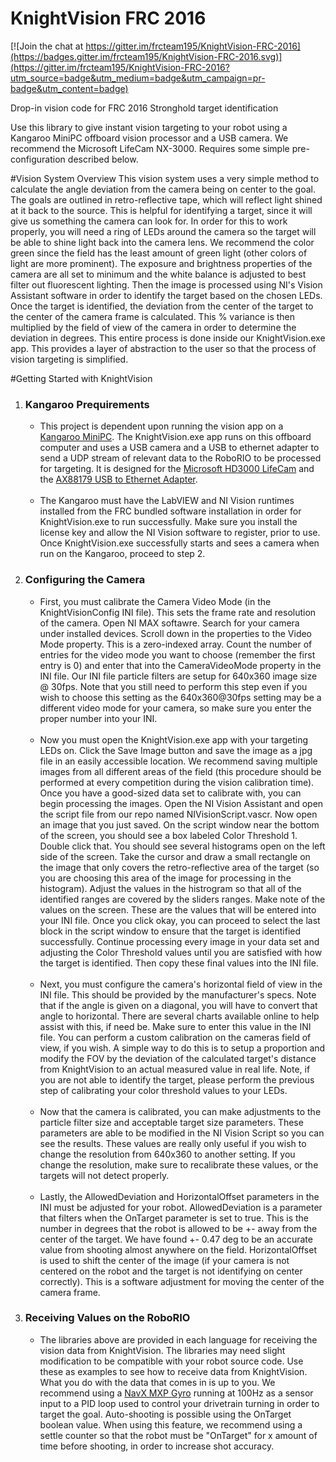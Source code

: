 # KnightVision FRC 2016

[![Join the chat at https://gitter.im/frcteam195/KnightVision-FRC-2016](https://badges.gitter.im/frcteam195/KnightVision-FRC-2016.svg)](https://gitter.im/frcteam195/KnightVision-FRC-2016?utm_source=badge&utm_medium=badge&utm_campaign=pr-badge&utm_content=badge)

Drop-in vision code for FRC 2016 Stronghold target identification

Use this library to give instant vision targeting to your robot using a Kangaroo MiniPC offboard vision processor and a USB camera. We recommend the Microsoft LifeCam NX-3000. Requires some simple pre-configuration described below.

#Vision System Overview
This vision system uses a very simple method to calculate the angle deviation from the camera being on center to the goal. The goals are outlined in retro-reflective tape, which will reflect light shined at it back to the source. This is helpful for identifying a target, since it will give us something the camera can look for. In order for this to work properly, you will need a ring of LEDs around the camera so the target will be able to shine light back into the camera lens. We recommend the color green since the field has the least amount of green light (other colors of light are more prominent). The exposure and brightness properties of the camera are all set to minimum and the white balance is adjusted to best filter out fluorescent lighting. Then the image is processed using NI's Vision Assistant software in order to identify the target based on the chosen LEDs. Once the target is identified, the deviation from the center of the target to the center of the camera frame is calculated. This % variance is then multiplied by the field of view of the camera in order to determine the deviation in degrees. This entire process is done inside our KnightVision.exe app. This provides a layer of abstraction to the user so that the process of vision targeting is simplified.

#Getting Started with KnightVision

<ol>
<li>
<h3>Kangaroo Prequirements</h3>
<p><ul>
<li>This project is dependent upon running the vision app on a <a href="http://www.kangaroo.cc/">Kangaroo MiniPC</a>. The KnightVision.exe app runs on this offboard computer and uses a USB camera and a USB to ethernet adapter to send a UDP stream of relevant data to the RoboRIO to be processed for targeting. It is designed for the <a href="http://www.amazon.com/dp/B008ZVRAQS/ref=pd_lpo_sbs_dp_ss_1?pf_rd_p=1944687762&pf_rd_s=lpo-top-stripe-1&pf_rd_t=201&pf_rd_i=B004ETQHDM&pf_rd_m=ATVPDKIKX0DER&pf_rd_r=1A5ZD9HEMA93AV7844PT">Microsoft HD3000 LifeCam</a> and the <a href="http://www.amazon.com/Cable-Matters-SuperSpeed-Gigabit-Ethernet/dp/B00BBD7NFU?ie=UTF8&psc=1&redirect=true&ref_=oh_aui_detailpage_o05_s00">AX88179 USB to Ethernet Adapter</a>.<br><br></li>

<li>
The Kangaroo must have the LabVIEW and NI Vision runtimes installed from the FRC bundled software installation in order for KnightVision.exe to run successfully. Make sure you install the license key and allow the NI Vision software to register, prior to use. Once KnightVision.exe successfully starts and sees a camera when run on the Kangaroo, proceed to step 2.
</li>

</ul></p>
</li>
<li>
<h3>Configuring the Camera</h3>
<p><ul>
<li>
First, you must calibrate the Camera Video Mode (in the KnightVisionConfig INI file). This sets the frame rate and resolution of the camera. Open NI MAX softawre. Search for your camera under installed devices. Scroll down in the properties to the Video Mode property. This is a zero-indexed array. Count the number of entries for the video mode you want to choose (remember the first entry is 0) and enter that into the CameraVideoMode property in the INI file. Our INI file particle filters are setup for 640x360 image size @ 30fps. Note that you still need to perform this step even if you wish to choose this setting as the 640x360@30fps setting may be a different video mode for your camera, so make sure you enter the proper number into your INI.<br><br>
</li>
<li>
Now you must open the KnightVision.exe app with your targeting LEDs on. Click the Save Image button and save the image as a jpg file in an easily accessible location. We recommend saving multiple images from all different areas of the field (this procedure should be performed at every competition during the vision calibration time). Once you have a good-sized data set to calibrate with, you can begin processing the images. Open the NI Vision Assistant and open the script file from our repo named NIVisionScript.vascr. Now open an image that you just saved. On the script window near the bottom of the screen, you should see a box labeled Color Threshold 1. Double click that. You should see several histograms open on the left side of the screen. Take the cursor and draw a small rectangle on the image that only covers the retro-reflective area of the target (so you are choosing this area of the image for processing in the histogram). Adjust the values in the histrogram so that all of the identified ranges are covered by the sliders ranges. Make note of the values on the screen. These are the values that will be entered into your INI file. Once you click okay, you can proceed to select the last block in the script window to ensure that the target is identified successfully. Continue processing every image in your data set and adjusting the Color Threshold values until you are satisfied with how the target is identified. Then copy these final values into the INI file.
<br><br>
</li>
<li>
Next, you must configure the camera's horizontal field of view in the INI file. This should be provided by the manufacturer's specs. Note that if the angle is given on a diagonal, you will have to convert that angle to horizontal. There are several charts available online to help assist with this, if need be. Make sure to enter this value in the INI file. You can perform a custom calibration on the cameras field of view, if you wish. A simple way to do this is to setup a proportion and modify the FOV by the deviation of the calculated target's distance from KnightVision to an actual measured value in real life. Note, if you are not able to identify the target, please perform the previous step of calibrating your color threshold values to your LEDs.<br><br>
</li>
<li>
Now that the camera is calibrated, you can make adjustments to the particle filter size and acceptable target size parameters. These parameters are able to be modified in the NI Vision Script so you can see the results. These values are really only useful if you wish to change the resolution from 640x360 to another setting. If you change the resolution, make sure to recalibrate these values, or the targets will not detect properly.<br><br>
</li>
<li>
Lastly, the AllowedDeviation and HorizontalOffset parameters in the INI must be adjusted for your robot. AllowedDeviation is a parameter that filters when the OnTarget parameter is set to true. This is the number in degrees that the robot is allowed to be +- away from the center of the target. We have found +- 0.47 deg to be an accurate value from shooting almost anywhere on the field. HorizontalOffset is used to shift the center of the image (if your camera is not centered on the robot and the target is not identifying on center correctly). This is a software adjustment for moving the center of the camera frame.
</li>
</ul>
</p>
</li>
<li>
<h3>Receiving Values on the RoboRIO</h3>
<p><ul>
<li>
The libraries above are provided in each language for receiving the vision data from KnightVision. The libraries may need slight modification to be compatible with your robot source code. Use these as examples to see how to receive data from KnightVision. What you do with the data that comes in is up to you. We recommend using a <a href="http://www.pdocs.kauailabs.com/navx-mxp/">NavX MXP Gyro</a> running at 100Hz as a sensor input to a PID loop used to control your drivetrain turning in order to target the goal. Auto-shooting is possible using the OnTarget boolean value. When using this feature, we recommend using a settle counter so that the robot must be "OnTarget" for x amount of time before shooting, in order to increase shot accuracy.</li>
</ul></p>
</li>
</ol>
